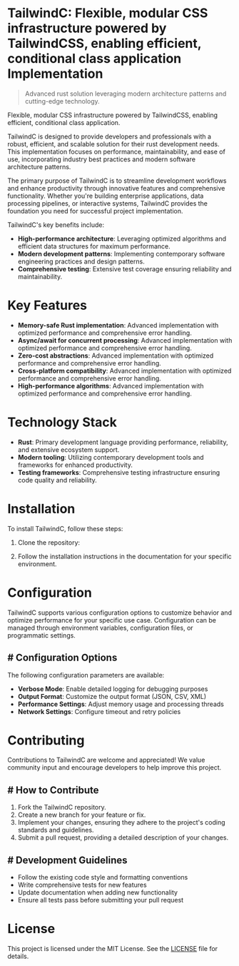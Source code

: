 <!-- fallback_TailwindC_20251026193608_62019 -->

# TailwindC: Flexible, modular CSS infrastructure powered by TailwindCSS, enabling efficient, conditional class application Implementation
> Advanced rust solution leveraging modern architecture patterns and cutting-edge technology.

Flexible, modular CSS infrastructure powered by TailwindCSS, enabling efficient, conditional class application.

TailwindC is designed to provide developers and professionals with a robust, efficient, and scalable solution for their rust development needs. This implementation focuses on performance, maintainability, and ease of use, incorporating industry best practices and modern software architecture patterns.

The primary purpose of TailwindC is to streamline development workflows and enhance productivity through innovative features and comprehensive functionality. Whether you're building enterprise applications, data processing pipelines, or interactive systems, TailwindC provides the foundation you need for successful project implementation.

TailwindC's key benefits include:

* **High-performance architecture**: Leveraging optimized algorithms and efficient data structures for maximum performance.
* **Modern development patterns**: Implementing contemporary software engineering practices and design patterns.
* **Comprehensive testing**: Extensive test coverage ensuring reliability and maintainability.

# Key Features

* **Memory-safe Rust implementation**: Advanced implementation with optimized performance and comprehensive error handling.
* **Async/await for concurrent processing**: Advanced implementation with optimized performance and comprehensive error handling.
* **Zero-cost abstractions**: Advanced implementation with optimized performance and comprehensive error handling.
* **Cross-platform compatibility**: Advanced implementation with optimized performance and comprehensive error handling.
* **High-performance algorithms**: Advanced implementation with optimized performance and comprehensive error handling.

# Technology Stack

* **Rust**: Primary development language providing performance, reliability, and extensive ecosystem support.
* **Modern tooling**: Utilizing contemporary development tools and frameworks for enhanced productivity.
* **Testing frameworks**: Comprehensive testing infrastructure ensuring code quality and reliability.

# Installation

To install TailwindC, follow these steps:

1. Clone the repository:


2. Follow the installation instructions in the documentation for your specific environment.

# Configuration

TailwindC supports various configuration options to customize behavior and optimize performance for your specific use case. Configuration can be managed through environment variables, configuration files, or programmatic settings.

## # Configuration Options

The following configuration parameters are available:

* **Verbose Mode**: Enable detailed logging for debugging purposes
* **Output Format**: Customize the output format (JSON, CSV, XML)
* **Performance Settings**: Adjust memory usage and processing threads
* **Network Settings**: Configure timeout and retry policies

# Contributing

Contributions to TailwindC are welcome and appreciated! We value community input and encourage developers to help improve this project.

## # How to Contribute

1. Fork the TailwindC repository.
2. Create a new branch for your feature or fix.
3. Implement your changes, ensuring they adhere to the project's coding standards and guidelines.
4. Submit a pull request, providing a detailed description of your changes.

## # Development Guidelines

* Follow the existing code style and formatting conventions
* Write comprehensive tests for new features
* Update documentation when adding new functionality
* Ensure all tests pass before submitting your pull request

# License

This project is licensed under the MIT License. See the [LICENSE](https://github.com/demaagro/TailwindC/blob/main/LICENSE) file for details.
